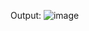 Output:
![image](https://github.com/kabilan2902/calculator/assets/91867842/c59fc78b-6ec6-49e7-92f1-9302ece247a9)
